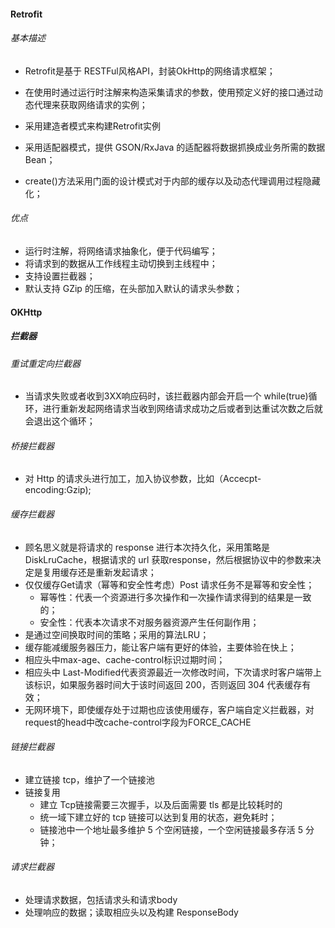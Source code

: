#### Retrofit

###### 基本描述

- Retrofit是基于 RESTFul风格API，封装OkHttp的网络请求框架；
- 在使用时通过运行时注解来构造采集请求的参数，使用预定义好的接口通过动态代理来获取网络请求的实例；

- 采用建造者模式来构建Retrofit实例
- 采用适配器模式，提供 GSON/RxJava 的适配器将数据抓换成业务所需的数据 Bean；
- create()方法采用门面的设计模式对于内部的缓存以及动态代理调用过程隐藏化；

###### 优点

- 运行时注解，将网络请求抽象化，便于代码编写；
- 将请求到的数据从工作线程主动切换到主线程中；
- 支持设置拦截器；
- 默认支持 GZip 的压缩，在头部加入默认的请求头参数；

#### OKHttp

##### 拦截器

###### 重试重定向拦截器

- 当请求失败或者收到3XX响应码时，该拦截器内部会开启一个 while(true)循环，进行重新发起网络请求当收到网络请求成功之后或者到达重试次数之后就会退出这个循环；

###### 桥接拦截器

- 对 Http 的请求头进行加工，加入协议参数，比如（Accecpt-encoding:Gzip);

###### 缓存拦截器

- 顾名思义就是将请求的 response 进行本次持久化，采用策略是DiskLruCache，根据请求的 url 获取response，然后根据协议中的参数来决定是复用缓存还是重新发起请求；
- 仅仅缓存Get请求（幂等和安全性考虑）Post 请求任务不是幂等和安全性；
  - 幂等性：代表一个资源进行多次操作和一次操作请求得到的结果是一致的；
  - 安全性：代表本次请求不对服务器资源产生任何副作用；
- 是通过空间换取时间的策略；采用的算法LRU；
- 缓存能减缓服务器压力，能让客户端有更好的体验，主要体验在快上；
- 相应头中max-age、cache-control标识过期时间；
- 相应头中 Last-Modified代表资源最近一次修改时间，下次请求时客户端带上该标识，如果服务器时间大于该时间返回 200，否则返回 304 代表缓存有效；
- 无网环境下，即使缓存处于过期也应该使用缓存，客户端自定义拦截器，对request的head中改cache-control字段为FORCE_CACHE

###### 链接拦截器

- 建立链接 tcp，维护了一个链接池
- 链接复用
  - 建立 Tcp链接需要三次握手，以及后面需要 tls 都是比较耗时的
  - 统一域下建立好的 tcp 链接可以达到复用的状态，避免耗时；
  - 链接池中一个地址最多维护 5 个空闲链接，一个空闲链接最多存活 5 分钟；

###### 请求拦截器

- 处理请求数据，包括请求头和请求body
- 处理响应的数据；读取相应头以及构建 ResponseBody

